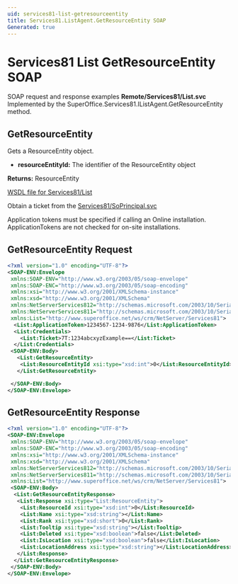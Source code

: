 ```yaml
---
uid: services81-list-getresourceentity
title: Services81.ListAgent.GetResourceEntity SOAP
Generated: true
---
```


# Services81 List GetResourceEntity SOAP

SOAP request and response examples **Remote/Services81/List.svc**
Implemented by the <see cref="M:SuperOffice.Services81.IListAgent.GetResourceEntity">SuperOffice.Services81.IListAgent.GetResourceEntity</see> method.

## GetResourceEntity

Gets a ResourceEntity object.

* **resourceEntityId:** The identifier of the ResourceEntity object

**Returns:** ResourceEntity


[WSDL file for Services81/List](../Services81-List.md)

Obtain a ticket from the [Services81/SoPrincipal.svc](../SoPrincipal/SoPrincipal.md)

Application tokens must be specified if calling an Online installation. ApplicationTokens are not checked for on-site installations.

## GetResourceEntity Request

```xml
<?xml version="1.0" encoding="UTF-8"?>
<SOAP-ENV:Envelope
 xmlns:SOAP-ENV="http://www.w3.org/2003/05/soap-envelope"
 xmlns:SOAP-ENC="http://www.w3.org/2003/05/soap-encoding"
 xmlns:xsi="http://www.w3.org/2001/XMLSchema-instance"
 xmlns:xsd="http://www.w3.org/2001/XMLSchema"
 xmlns:NetServerServices812="http://schemas.microsoft.com/2003/10/Serialization/Arrays"
 xmlns:NetServerServices811="http://schemas.microsoft.com/2003/10/Serialization/"
 xmlns:List="http://www.superoffice.net/ws/crm/NetServer/Services81">
  <List:ApplicationToken>1234567-1234-9876</List:ApplicationToken>
  <List:Credentials>
    <List:Ticket>7T:1234abcxyzExample==</List:Ticket>
  </List:Credentials>
 <SOAP-ENV:Body>
   <List:GetResourceEntity>
    <List:ResourceEntityId xsi:type="xsd:int">0</List:ResourceEntityId>
   </List:GetResourceEntity>

 </SOAP-ENV:Body>
</SOAP-ENV:Envelope>

```


## GetResourceEntity Response

```xml
<?xml version="1.0" encoding="UTF-8"?>
<SOAP-ENV:Envelope
 xmlns:SOAP-ENV="http://www.w3.org/2003/05/soap-envelope"
 xmlns:SOAP-ENC="http://www.w3.org/2003/05/soap-encoding"
 xmlns:xsi="http://www.w3.org/2001/XMLSchema-instance"
 xmlns:xsd="http://www.w3.org/2001/XMLSchema"
 xmlns:NetServerServices812="http://schemas.microsoft.com/2003/10/Serialization/Arrays"
 xmlns:NetServerServices811="http://schemas.microsoft.com/2003/10/Serialization/"
 xmlns:List="http://www.superoffice.net/ws/crm/NetServer/Services81">
 <SOAP-ENV:Body>
  <List:GetResourceEntityResponse>
   <List:Response xsi:type="List:ResourceEntity">
    <List:ResourceId xsi:type="xsd:int">0</List:ResourceId>
    <List:Name xsi:type="xsd:string"></List:Name>
    <List:Rank xsi:type="xsd:short">0</List:Rank>
    <List:Tooltip xsi:type="xsd:string"></List:Tooltip>
    <List:Deleted xsi:type="xsd:boolean">false</List:Deleted>
    <List:IsLocation xsi:type="xsd:boolean">false</List:IsLocation>
    <List:LocationAddress xsi:type="xsd:string"></List:LocationAddress>
   </List:Response>
  </List:GetResourceEntityResponse>
 </SOAP-ENV:Body>
</SOAP-ENV:Envelope>

```

